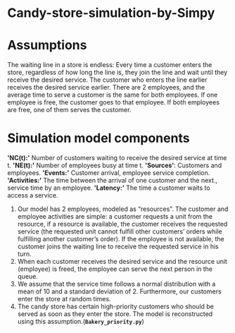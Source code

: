 # Candy-store-simulation-by-Simpy
# Assumptions
The waiting line in a store is endless: Every time a customer enters the store, regardless of how long the line is, they join the line and wait until they receive the desired service.
The customer who enters the line earlier receives the desired service earlier.
There are 2 employees, and the average time to serve a customer is the same for both employees.
If one employee is free, the customer goes to that employee. If both employees are free, one of them serves the customer.
# Simulation model components
**'NC(t):'** Number of customers waiting to receive the desired service at time t.
**'NE(t):'** Number of employees busy at time t.
**'Sources'**: Customers and employees.
**'Events:'** Customer arrival, employee service completion.
**'Activities:'** The time between the arrival of one customer and the next., service time by an employee.
**'Latency:'** The time a customer waits to access a service.

1. Our model has 2 employees, modeled as “resources”. The customer and employee activities are simple: a customer requests a unit from the resource, if a resource is available, the customer receives the requested service (the requested unit cannot fulfill other customers’ orders while fulfilling another customer’s order). If the employee is not available, the customer joins the waiting line to receive the requested service in his turn.
2. When each customer receives the desired service and the resource unit (employee) is freed, the employee can serve the next person in the queue.
3. We assume that the service time follows a normal distribution with a mean of 10 and a standard deviation of 2. Furthermore, our customers enter the store at random times.
4. The candy store has certain high-priority customers who should be served as soon as they enter the store. The model is reconstructed using this assumption.(**`Bakery_priority.py`**) 
